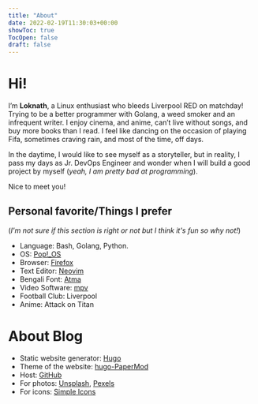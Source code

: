 ```yaml
---
title: "About"
date: 2022-02-19T11:30:03+00:00
showToc: true
TocOpen: false
draft: false
---
```

# Hi!

I’m **Loknath**, a Linux enthusiast who bleeds Liverpool RED on matchday! Trying to be a better programmer with Golang, a weed smoker and an infrequent writer. I enjoy cinema, and anime, can’t live without songs, and buy more books than I read. I feel like dancing on the occasion of playing Fifa, sometimes craving rain, and most of the time, off days.

In the daytime, I would like to see myself as a storyteller, but in reality, I pass my days as Jr. DevOps Engineer and wonder when I will build a good project by myself (*yeah, I am pretty bad at programming*).

Nice to meet you!

## Personal favorite/Things I prefer

(*I'm not sure if this section is right or not but I think it's fun so why not!*)

- Language: Bash, Golang, Python.
- OS: [Pop!\_OS](https://pop.system76.com/)
- Browser: [Firefox](https://www.mozilla.org/en-US/firefox/new/)
- Text Editor: [Neovim](https://neovim.io/)
- Bengali Font: [Atma](https://fonts.google.com/specimen/Atma)
- Video Software: [mpv](https://mpv.io/)
- Football Club: Liverpool
- Anime: Attack on Titan

# About Blog

- Static website generator: [Hugo](https://gohugo.io/)
- Theme of the website: [hugo-PaperMod](https://github.com/adityatelange/hugo-PaperMod)
- Host: [GitHub](https://github.com/Dhar01/dhar01.github.io)
- For photos: [Unsplash](https://unsplash.com/), [Pexels](https://www.pexels.com/)
- For icons: [Simple Icons](https://simpleicons.org/)
